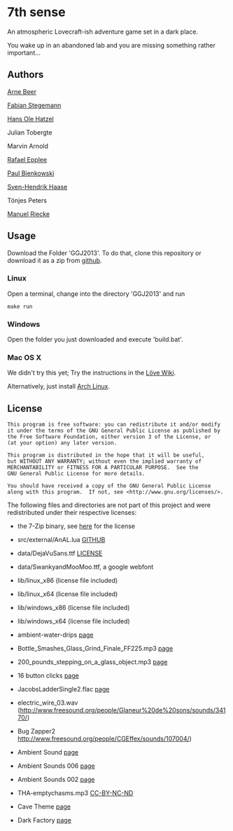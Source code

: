 # 7th sense

An atmospheric Lovecraft-ish adventure game set in a dark place.

You wake up in an abandoned lab and you are missing something rather important... 

## Authors
[Arne Beer](https://github.com/nukesor)

[Fabian Stegemann](https://github.com/zetaron)

[Hans Ole Hatzel](https://github.com/hatzel)

Julian Tobergte

Marvin Arnold

[Rafael Epplee](https://github.com/raffomania)

[Paul Bienkowski](https://github.com/opatut)

[Sven-Hendrik Haase](https://github.com/svenstaro/)

Tönjes Peters

[Manuel Riecke](https://github.com/MrBeast)

## Usage

Download the Folder 'GGJ2013'. To do that, clone this repository or download it as a zip from [github](https://github.com/svenstaro/gamejam).

### Linux

Open a terminal, change into the directory 'GGJ2013' and run 

    make run

### Windows

Open the folder you just downloaded and execute 'build.bat'.

### Mac OS X

We didn't try this yet; Try the instructions in the [Löve Wiki](https://love2d.org/wiki/Getting_Started).

Alternatively, just install [Arch Linux](https://www.archlinux.org/).

## License

    This program is free software: you can redistribute it and/or modify
    it under the terms of the GNU General Public License as published by
    the Free Software Foundation, either version 3 of the License, or
    (at your option) any later version.

    This program is distributed in the hope that it will be useful,
    but WITHOUT ANY WARRANTY; without even the implied warranty of
    MERCHANTABILITY or FITNESS FOR A PARTICULAR PURPOSE.  See the
    GNU General Public License for more details.

    You should have received a copy of the GNU General Public License
    along with this program.  If not, see <http://www.gnu.org/licenses/>.

The following files and directories are not part of this project and were redistributed under their respective licenses:

* the 7-Zip binary, see [here](http://www.7-zip.org/license.txt) for the license
* src/external/AnAL.lua [GITHUB](https://github.com/bartbes/love-misc-libs/tree/master/AnAL)
* data/DejaVuSans.ttf [LICENSE](http://dejavu-fonts.org/wiki/License)
* data/SwankyandMooMoo.ttf, a google webfont
* lib/linux_x86 (license file included)
* lib/linux_x64 (license file included)
* lib/windows_x86 (license file included)
* lib/windows_x64 (license file included)
* ambient-water-drips [page](http://opengameart.org/content/ambient-water-drips)
* Bottle_Smashes_Glass_Grind_Finale_FF225.mp3 [page](http://www.freesound.org/people/martinimeniscus/sounds/164325/)
* 200_pounds_stepping_on_a_glass_object.mp3 [page](http://www.freesound.org/people/Tomlija/sounds/106881/)
* 16 button clicks [page](http://opengameart.org/content/16-button-clicks)
* JacobsLadderSingle2.flac [page](http://www.freesound.org/people/Halleck/sounds/19487/)
* electric_wire_03.wav (http://www.freesound.org/people/Glaneur%20de%20sons/sounds/34170/)
* Bug Zapper2  http://www.freesound.org/people/CGEffex/sounds/107004/)
* Ambient Sound [page](http://www.freesound.org/people/GoodSoundForYou/sounds/138585/)
* Ambient Sounds 006 [page](http://www.freesound.org/people/burning-mir/sounds/149068/)
* Ambient Sounds 002 [page](http://www.freesound.org/people/burning-mir/sounds/149066/)
* THA-emptychasms.mp3 [CC-BY-NC-ND](http://creativecommons.org/licenses/by-nc-nd/3.0/)

* Cave Theme [page](http://opengameart.org/content/cave-theme)
* Dark Factory [page](http://opengameart.org/content/dark-factory)
